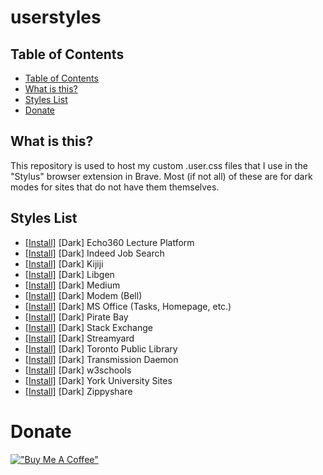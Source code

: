 # userstyles

## Table of Contents
- [Table of Contents](#table-of-contents)
- [What is this?](#what-is-this?)
- [Styles List](#styles-list)
- [Donate](#donate)

## What is this?
This repository is used to host my custom .user.css files that I use in the "Stylus" browser extension in Brave. Most (if not all) of these are for dark modes for sites that do not have them themselves.

## Styles List
- [[Install]](https://raw.githubusercontent.com/hussein-esmail7/userstyles/master/src/dark_echo360.user.css) [Dark] Echo360 Lecture Platform
- [[Install]](https://raw.githubusercontent.com/hussein-esmail7/userstyles/master/src/dark_indeed.user.css) [Dark] Indeed Job Search
- [[Install]](https://raw.githubusercontent.com/hussein-esmail7/userstyles/master/src/dark_kijiji.user.css) [Dark] Kijiji
- [[Install]](https://raw.githubusercontent.com/hussein-esmail7/userstyles/master/src/dark_libgen.user.css) [Dark] Libgen
- [[Install]](https://raw.githubusercontent.com/hussein-esmail7/userstyles/master/src/dark_medium.user.css) [Dark] Medium
- [[Install]](https://raw.githubusercontent.com/hussein-esmail7/userstyles/master/src/dark_modem.user.css) [Dark] Modem (Bell)
- [[Install]](https://raw.githubusercontent.com/hussein-esmail7/userstyles/master/src/dark_office.user.css) [Dark] MS Office (Tasks, Homepage, etc.)
- [[Install]](https://raw.githubusercontent.com/hussein-esmail7/userstyles/master/src/dark_pirate_bay.user.css) [Dark] Pirate Bay
- [[Install]](https://raw.githubusercontent.com/hussein-esmail7/userstyles/master/src/dark_stack_exchange.user.css) [Dark] Stack Exchange
- [[Install]](https://raw.githubusercontent.com/hussein-esmail7/userstyles/master/src/dark_streamyard.user.css) [Dark] Streamyard
- [[Install]](https://raw.githubusercontent.com/hussein-esmail7/userstyles/master/src/dark_tpl.user.css) [Dark] Toronto Public Library
- [[Install]](https://raw.githubusercontent.com/hussein-esmail7/userstyles/master/src/dark_transmission.user.css) [Dark]  Transmission Daemon
- [[Install]](https://raw.githubusercontent.com/hussein-esmail7/userstyles/master/src/dark_w3schools.user.css) [Dark] w3schools
- [[Install]](https://raw.githubusercontent.com/hussein-esmail7/userstyles/master/src/dark_yorku.user.css) [Dark] York University Sites
- [[Install]](https://raw.githubusercontent.com/hussein-esmail7/userstyles/master/src/dark_zippyshare.user.css) [Dark] Zippyshare

# Donate
[!["Buy Me A Coffee"](https://www.buymeacoffee.com/assets/img/custom_images/orange_img.png)](https://www.buymeacoffee.com/husseinesmail)
